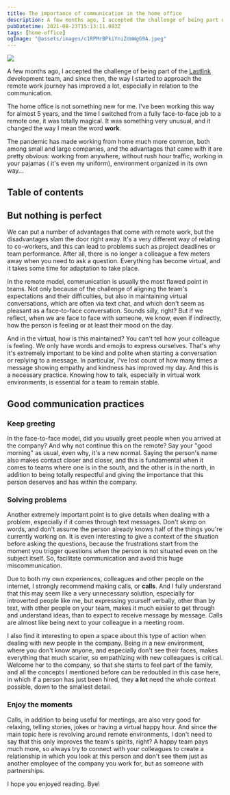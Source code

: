 ```yaml
---
title: The importance of communication in the home office
description: A few months ago, I accepted the challenge of being part of the [Lastlink](https://lastlink.com/) development team, and since then, the way I started to approach the remote work journey has improved a lot, especially in relation to the communication.
pubDatetime: 2021-08-23T15:13:11.083Z
tags: [home-office]
ogImage: "@assets/images/c1RPMrBPkiYniZdmWgG9A.jpeg"
---
```


![](@assets/images/c1RPMrBPkiYniZdmWgG9A.jpeg)

A few months ago, I accepted the challenge of being part of the [Lastlink](https://lastlink.com/) development team, and since then, the way I started to approach the remote work journey has improved a lot, especially in relation to the communication.

The home office is not something new for me. I've been working this way for almost 5 years, and the time I switched from a fully face-to-face job to a remote one, it was totally magical. It was something very unusual, and it changed the way I mean the word **work**.

The pandemic has made working from home much more common, both among small and large companies, and the advantages that came with it are pretty obvious: working from anywhere, without rush hour traffic, working in your pajamas ( it's even my uniform), environment organized in its own way...

## Table of contents

## But nothing is perfect

We can put a number of advantages that come with remote work, but the disadvantages slam the door right away. It's a very different way of relating to co-workers, and this can lead to problems such as project deadlines or team performance. After all, there is no longer a colleague a few meters away when you need to ask a question. Everything has become virtual, and it takes some time for adaptation to take place.

In the remote model, communication is usually the most flawed point in teams. Not only because of the challenge of aligning the team's expectations and their difficulties, but also in maintaining virtual conversations, which are often via text chat, and which don't seem as pleasant as a face-to-face conversation. Sounds silly, right? But if we reflect, when we are face to face with someone, we know, even if indirectly, how the person is feeling or at least their mood on the day.

And in the virtual, how is this maintained? You can't tell how your colleague is feeling. We only have words and emojis to express ourselves. That's why it's extremely important to be kind and polite when starting a conversation or replying to a message. In particular, I've lost count of how many times a message showing empathy and kindness has improved my day. And this is a necessary practice. Knowing how to talk, especially in virtual work environments, is essential for a team to remain stable.

## Good communication practices

### Keep greeting

In the face-to-face model, did you usually greet people when you arrived at the company? And why not continue this on the remote? Say your "good morning" as usual, even why, it's a new normal. Saying the person's name also makes contact closer and closer, and this is fundamental when it comes to teams where one is in the south, and the other is in the north, in addition to being totally respectful and giving the importance that this person deserves and has within the company.

### Solving problems

Another extremely important point is to give details when dealing with a problem, especially if it comes through text messages. Don't skimp on words, and don't assume the person already knows half of the things you're currently working on. It is even interesting to give a context of the situation before asking the questions, because the frustrations start from the moment you trigger questions when the person is not situated even on the subject itself. So, facilitate communication and avoid this huge miscommunication.

Due to both my own experiences, colleagues and other people on the internet, I strongly recommend making calls, or **calls**. And I fully understand that this may seem like a very unnecessary solution, especially for introverted people like me, but expressing yourself verbally, other than by text, with other people on your team, makes it much easier to get through and understand ideas, than to expect to receive message by message. Calls are almost like being next to your colleague in a meeting room.

I also find it interesting to open a space about this type of action when dealing with new people in the company. Being in a new environment, where you don't know anyone, and especially don't see their faces, makes everything that much scarier, so empathizing with new colleagues is critical. Welcome her to the company, so that she starts to feel part of the family, and all the concepts I mentioned before can be redoubled in this case here, in which if a person has just been hired, they **a lot** need the whole context possible, down to the smallest detail.

### Enjoy the moments

Calls, in addition to being useful for meetings, are also very good for relaxing, telling stories, jokes or having a virtual happy hour. And since the main topic here is revolving around remote environments, I don't need to say that this only improves the team's spirits, right? A happy team pays much more, so always try to connect with your colleagues to create a relationship in which you look at this person and don't see them just as another employee of the company you work for, but as someone with partnerships.

I hope you enjoyed reading. Bye!
